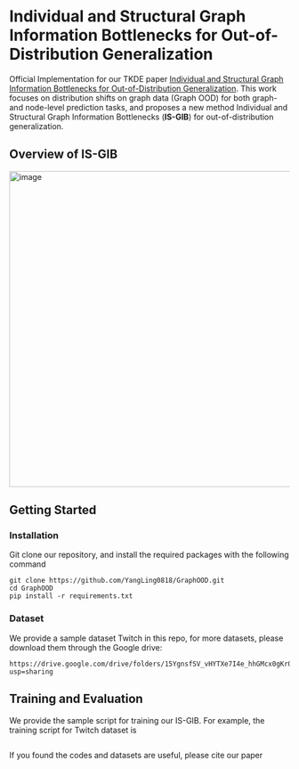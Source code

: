 # Individual and Structural Graph Information Bottlenecks for Out-of-Distribution Generalization

Official Implementation for our TKDE paper [Individual and Structural Graph Information Bottlenecks for Out-of-Distribution Generalization](). This work focuses on distribution shifts on graph data (Graph OOD) for both graph- and node-level prediction tasks, and proposes a new method Individual and Structural Graph Information Bottlenecks (**IS-GIB**) for out-of-distribution generalization.

## Overview of IS-GIB
<img width="567" alt="image" src="https://github.com/YangLing0818/GraphOOD/assets/62683396/d1e57948-eef6-4110-9c01-61ea8a8ad8eb">

## Getting Started
### Installation
Git clone our repository, and install the required packages with the following command
```
git clone https://github.com/YangLing0818/GraphOOD.git
cd GraphOOD
pip install -r requirements.txt
```
### Dataset
We provide a sample dataset Twitch in this repo, for more datasets, please download them through the Google drive:
```
https://drive.google.com/drive/folders/15YgnsfSV_vHYTXe7I4e_hhGMcx0gKrO8?usp=sharing
```

## Training and Evaluation
We provide the sample script for training our IS-GIB. For example, the training script for Twitch dataset is
```

```

If you found the codes and datasets are useful, please cite our paper
```

```
